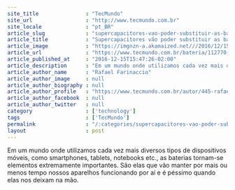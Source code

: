 ```yaml
---
site_title               : "TecMundo"
site_url                 : "http://www.tecmundo.com.br"
site_locale              : "pt_BR"
article_slug             : "supercapacitores-vao-poder-substituir-as-baterias-no-futuro"
article_title            : "Supercapacitores vão poder substituir as baterias no futuro?"
article_image            : "https://imgnzn-a.akamaized.net///2016/12/15/15144533291148-t1200x480.jpg"
article_url              : "https://www.tecmundo.com.br/bateria/112770-supercapacitores-substituir-baterias-futuro.htm"
article_published_at     : "2016-12-15T15:47:26-02:00"
article_description      : "Em um mundo onde utilizamos cada vez mais diversos tipos de dispositivos móveis, como smartphones, tablets, notebooks etc., as baterias tornam-se elementos extremamente importantes. São elas que vão manter por mais ou menos tempo nossos aparelhos funcionando por aí e é péssimo quando elas nos deixam na mão."
article_author_name      : "Rafael Farinaccio"
article_author_image     : null
article_author_biography : null
article_author_profile   : "https://www.tecmundo.com.br/autor/445-rafael-farinaccio/"
article_author_facebook  : null
article_author_twitter   : null
category                 : ['technology']
tags                     : ['TecMundo']
permalink                : "/:categories/supercapacitores-vao-poder-substituir-as-baterias-no-futuro/"
layout                   : post
---
```


Em um mundo onde utilizamos cada vez mais diversos tipos de dispositivos móveis, como smartphones, tablets, notebooks etc., as baterias tornam-se elementos extremamente importantes. São elas que vão manter por mais ou menos tempo nossos aparelhos funcionando por aí e é péssimo quando elas nos deixam na mão.
